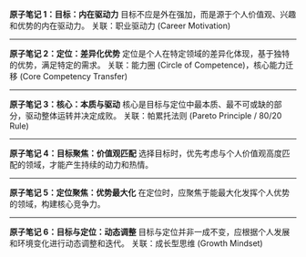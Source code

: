 
**原子笔记 1：目标：内在驱动力**
目标不应是外在强加，而是源于个人价值观、兴趣和优势的内在驱动力。
关联：职业驱动力 (Career Motivation)

---

**原子笔记 2：定位：差异化优势**
定位是个人在特定领域的差异化体现，基于独特的优势，满足特定的需求。
关联：能力圈 (Circle of Competence)，核心能力迁移 (Core Competency Transfer)

---

**原子笔记 3：核心：本质与驱动**
核心是目标与定位中最本质、最不可或缺的部分，驱动整体运转并决定成败。
关联：帕累托法则 (Pareto Principle / 80/20 Rule)

---

**原子笔记 4：目标聚焦：价值观匹配**
选择目标时，优先考虑与个人价值观高度匹配的领域，才能产生持续的动力和热情。

---

**原子笔记 5：定位聚焦：优势最大化**
在定位时，应聚焦于能最大化发挥个人优势的领域，构建核心竞争力。

---

**原子笔记 6：目标与定位：动态调整**
目标与定位并非一成不变，应根据个人发展和环境变化进行动态调整和迭代。
关联：成长型思维 (Growth Mindset)


